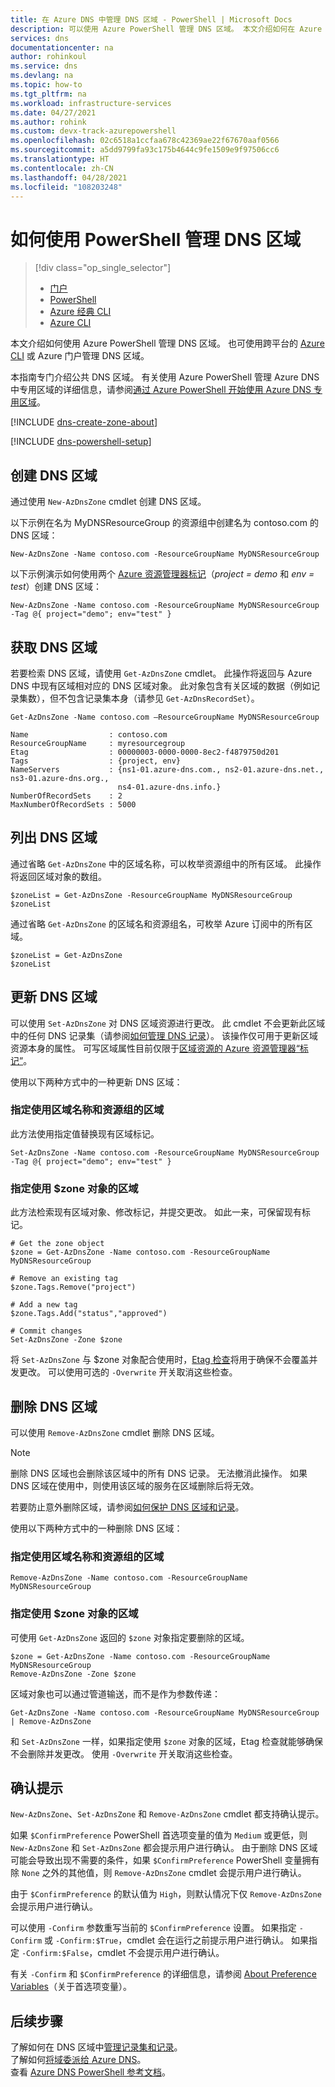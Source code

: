 ```yaml
---
title: 在 Azure DNS 中管理 DNS 区域 - PowerShell | Microsoft Docs
description: 可以使用 Azure PowerShell 管理 DNS 区域。 本文介绍如何在 Azure DNS 上更新、删除和创建 DNS 区域
services: dns
documentationcenter: na
author: rohinkoul
ms.service: dns
ms.devlang: na
ms.topic: how-to
ms.tgt_pltfrm: na
ms.workload: infrastructure-services
ms.date: 04/27/2021
ms.author: rohink
ms.custom: devx-track-azurepowershell
ms.openlocfilehash: 02c6518a1ccfaa678c42369ae22f67670aaf0566
ms.sourcegitcommit: a5dd9799fa93c175b4644c9fe1509e9f97506cc6
ms.translationtype: HT
ms.contentlocale: zh-CN
ms.lasthandoff: 04/28/2021
ms.locfileid: "108203248"
---
```

# <a name="how-to-manage-dns-zones-using-powershell"></a>如何使用 PowerShell 管理 DNS 区域

> [!div class="op_single_selector"]
> * [门户](dns-operations-dnszones-portal.md)
> * [PowerShell](dns-operations-dnszones.md)
> * [Azure 经典 CLI](./dns-operations-dnszones-cli.md)
> * [Azure CLI](dns-operations-dnszones-cli.md)

本文介绍如何使用 Azure PowerShell 管理 DNS 区域。 也可使用跨平台的 [Azure CLI](dns-operations-dnszones-cli.md) 或 Azure 门户管理 DNS 区域。

本指南专门介绍公共 DNS 区域。 有关使用 Azure PowerShell 管理 Azure DNS 中专用区域的详细信息，请参阅[通过 Azure PowerShell 开始使用 Azure DNS 专用区域](private-dns-getstarted-powershell.md)。

[!INCLUDE [dns-create-zone-about](../../includes/dns-create-zone-about-include.md)]

[!INCLUDE [dns-powershell-setup](../../includes/dns-powershell-setup-include.md)]

## <a name="create-a-dns-zone"></a>创建 DNS 区域

通过使用 `New-AzDnsZone` cmdlet 创建 DNS 区域。

以下示例在名为 MyDNSResourceGroup 的资源组中创建名为 contoso.com 的 DNS 区域：

```azurepowershell-interactive
New-AzDnsZone -Name contoso.com -ResourceGroupName MyDNSResourceGroup
```

以下示例演示如何使用两个 [Azure 资源管理器标记](dns-zones-records.md#tags)（*project = demo* 和 *env = test*）创建 DNS 区域：

```azurepowershell-interactive
New-AzDnsZone -Name contoso.com -ResourceGroupName MyDNSResourceGroup -Tag @{ project="demo"; env="test" }
```

## <a name="get-a-dns-zone"></a>获取 DNS 区域

若要检索 DNS 区域，请使用 `Get-AzDnsZone` cmdlet。 此操作将返回与 Azure DNS 中现有区域相对应的 DNS 区域对象。 此对象包含有关区域的数据（例如记录集数），但不包含记录集本身（请参见 `Get-AzDnsRecordSet`）。

```azurepowershell-interactive
Get-AzDnsZone -Name contoso.com –ResourceGroupName MyDNSResourceGroup

Name                  : contoso.com
ResourceGroupName     : myresourcegroup
Etag                  : 00000003-0000-0000-8ec2-f4879750d201
Tags                  : {project, env}
NameServers           : {ns1-01.azure-dns.com., ns2-01.azure-dns.net., ns3-01.azure-dns.org.,
                        ns4-01.azure-dns.info.}
NumberOfRecordSets    : 2
MaxNumberOfRecordSets : 5000
```

## <a name="list-dns-zones"></a>列出 DNS 区域

通过省略 `Get-AzDnsZone` 中的区域名称，可以枚举资源组中的所有区域。 此操作将返回区域对象的数组。

```azurepowershell-interactive
$zoneList = Get-AzDnsZone -ResourceGroupName MyDNSResourceGroup
$zoneList
```

通过省略 `Get-AzDnsZone` 的区域名和资源组名，可枚举 Azure 订阅中的所有区域。

```azurepowershell-interactive
$zoneList = Get-AzDnsZone
$zoneList
```

## <a name="update-a-dns-zone"></a>更新 DNS 区域

可以使用 `Set-AzDnsZone` 对 DNS 区域资源进行更改。 此 cmdlet 不会更新此区域中的任何 DNS 记录集（请参阅[如何管理 DNS 记录](dns-operations-recordsets.md)）。 该操作仅可用于更新区域资源本身的属性。 可写区域属性目前仅限于[区域资源的 Azure 资源管理器“标记”](dns-zones-records.md#tags)。

使用以下两种方式中的一种更新 DNS 区域：

### <a name="specify-the-zone-using-the-zone-name-and-resource-group"></a>指定使用区域名称和资源组的区域

此方法使用指定值替换现有区域标记。

```azurepowershell-interactive
Set-AzDnsZone -Name contoso.com -ResourceGroupName MyDNSResourceGroup -Tag @{ project="demo"; env="test" }
```

### <a name="specify-the-zone-using-a-zone-object"></a>指定使用 $zone 对象的区域

此方法检索现有区域对象、修改标记，并提交更改。 如此一来，可保留现有标记。

```azurepowershell-interactive
# Get the zone object
$zone = Get-AzDnsZone -Name contoso.com -ResourceGroupName MyDNSResourceGroup

# Remove an existing tag
$zone.Tags.Remove("project")

# Add a new tag
$zone.Tags.Add("status","approved")

# Commit changes
Set-AzDnsZone -Zone $zone
```

将 `Set-AzDnsZone` 与 $zone 对象配合使用时，[Etag 检查](dns-zones-records.md#etags)将用于确保不会覆盖并发更改。 可以使用可选的 `-Overwrite` 开关取消这些检查。

## <a name="delete-a-dns-zone"></a>删除 DNS 区域

可以使用 `Remove-AzDnsZone` cmdlet 删除 DNS 区域。

> [!NOTE]
> 删除 DNS 区域也会删除该区域中的所有 DNS 记录。 无法撤消此操作。 如果 DNS 区域在使用中，则使用该区域的服务在区域删除后将无效。
>
>若要防止意外删除区域，请参阅[如何保护 DNS 区域和记录](dns-protect-zones-recordsets.md)。


使用以下两种方式中的一种删除 DNS 区域：

### <a name="specify-the-zone-using-the-zone-name-and-resource-group-name"></a>指定使用区域名称和资源组的区域

```azurepowershell-interactive
Remove-AzDnsZone -Name contoso.com -ResourceGroupName MyDNSResourceGroup
```

### <a name="specify-the-zone-using-a-zone-object"></a>指定使用 $zone 对象的区域

可使用 `Get-AzDnsZone` 返回的 `$zone` 对象指定要删除的区域。

```azurepowershell-interactive
$zone = Get-AzDnsZone -Name contoso.com -ResourceGroupName MyDNSResourceGroup
Remove-AzDnsZone -Zone $zone
```

区域对象也可以通过管道输送，而不是作为参数传递：

```azurepowershell-interactive
Get-AzDnsZone -Name contoso.com -ResourceGroupName MyDNSResourceGroup | Remove-AzDnsZone

```

和 `Set-AzDnsZone` 一样，如果指定使用 `$zone` 对象的区域，Etag 检查就能够确保不会删除并发更改。 使用 `-Overwrite` 开关取消这些检查。

## <a name="confirmation-prompts"></a>确认提示

`New-AzDnsZone`、`Set-AzDnsZone` 和 `Remove-AzDnsZone` cmdlet 都支持确认提示。

如果 `$ConfirmPreference` PowerShell 首选项变量的值为 `Medium` 或更低，则 `New-AzDnsZone` 和 `Set-AzDnsZone` 都会提示用户进行确认。 由于删除 DNS 区域可能会导致出现不需要的条件，如果 `$ConfirmPreference` PowerShell 变量拥有除 `None` 之外的其他值，则 `Remove-AzDnsZone` cmdlet 会提示用户进行确认。

由于 `$ConfirmPreference` 的默认值为 `High`，则默认情况下仅 `Remove-AzDnsZone` 会提示用户进行确认。

可以使用 `-Confirm` 参数重写当前的 `$ConfirmPreference` 设置。 如果指定 `-Confirm` 或 `-Confirm:$True`，cmdlet 会在运行之前提示用户进行确认。 如果指定 `-Confirm:$False`，cmdlet 不会提示用户进行确认。

有关 `-Confirm` 和 `$ConfirmPreference` 的详细信息，请参阅 [About Preference Variables](/powershell/module/microsoft.powershell.core/about/about_preference_variables)（关于首选项变量）。

## <a name="next-steps"></a>后续步骤

了解如何在 DNS 区域中[管理记录集和记录](dns-operations-recordsets.md)。
<br>
了解如何[将域委派给 Azure DNS](dns-domain-delegation.md)。
<br>
查看 [Azure DNS PowerShell 参考文档](/powershell/module/Az.dns)。